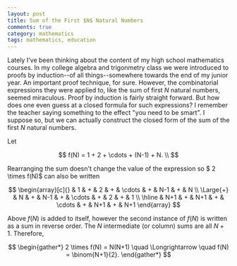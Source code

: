 ```yaml
---
layout: post
title: Sum of the First $N$ Natural Numbers 
comments: true
category: mathematics 
tags: mathematics, education
---
```


Lately I've been thinking about the content of my high school mathematics courses. In my college algebra and trigonmetry class we were introduced to proofs by induction--of all things--somewhere towards the end of my junior year. An important proof technique, for sure. However, the combinatorial expressions they were applied to, like the sum of first $N$ natural numbers, seemed miraculous. Proof by induction is fairly straight forward. But how does one even guess at a closed formula for such expressions? I remember the teacher saying something to the effect "you need to be smart". I suppose so, but we can actually construct the closed form of the sum of the first $N$ natural numbers. 
<!--more-->

Let 

$$
    f(N) = 1 + 2 + \cdots + (N-1) + N. \\
$$

Rearranging the sum doesn't change the value of the expression so $ 2 \times f(N)$ can also
be written

$$
\begin{array}[c]{}
             &  1  & + & 2  & + & \cdots & + & N-1 & + & N \\
   \Large{+} &  N & + & N-1 & + & \cdots & + & 2   & + & 1 \\
   \hline
             &  N+1 & + & N+1  & + & \cdots & + & N+1 & + & N+1
\end{array}
$$

Above $f(N)$ is added to itself, however the second instance of $f(N)$ is written as a sum in reverse 
order. The $N$ intermediate (or column) sums are all $N+1$. Therefore, 

$$
\begin{gather*}
	2 \times f(N) = N(N+1) \quad \Longrightarrow \quad f(N) = \binom{N+1}{2}.
\end{gather*}
$$

